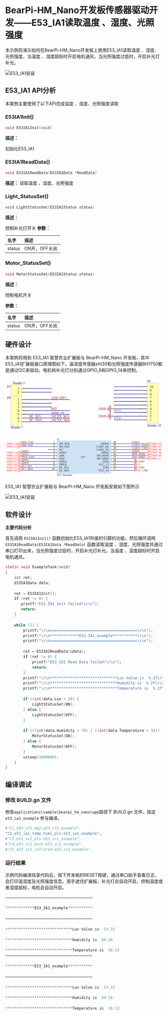 # BearPi-HM_Nano开发板传感器驱动开发——E53_IA1读取温度 、湿度、光照强度
本示例将演示如何在BearPi-HM_Nano开发板上使用E53_IA1读取温度 、湿度、光照强度，当温度 、湿度超标时开启电机通风，当光照强度过低时，开启补光灯补光。

![E53_IA1安装](../../docs/figures/C2_e53_ia1_temp_humi_pls/E53_IA1安装.png "E53_IA1安装")

## E53_IA1 API分析
本案例主要使用了以下API完成温度 、湿度、光照强度读取
### E53IA1Init()
```C
void E53IA1Init(void)
```
 **描述：**

初始化E53_IA1

### E53IA1ReadData()
```C
void E53IA1ReadData(E53IA1Data *ReadData)
```
 **描述：**
读取温度 、湿度、光照强度
### Light_StatusSet()
```C
void LightStatusSet(E53IA1Status status)
```
 **描述：**

控制补光灯开关
**参数：**

|名字|描述|
|:--|:------| 
| status | ON开，OFF关闭.  |

### Motor_StatusSet()
```C
void MotorStatusSet(E53IA1Status status)
```
 **描述：**

控制电机开关

**参数：**

|名字|描述|
|:--|:------| 
| status | ON开，OFF关闭.  |

## 硬件设计
本案例将用到 E53_IA1 智慧农业扩展板与 BearPi-HM_Nano 开发板，其中E53_IA1扩展板接口原理图如下，温湿度传感器sht30和光照强度传感器BH1750都是通过I2C来驱动，电机和补光灯分别通过GPIO_8和GPIO_14来控制。

![E53_IA1接口](../../docs/figures/C2_e53_ia1_temp_humi_pls/E53_IA1接口.png "E53_IA1接口")

![E53接口电路](../../docs/figures/C2_e53_ia1_temp_humi_pls/E53接口电路.png "E53接口电路")

E53_IA1 智慧农业扩展板与 BearPi-HM_Nano 开发板安装如下图所示

![E53_IA1安装](../../docs/figures/C2_e53_ia1_temp_humi_pls/E53_IA1安装.png "E53_IA1安装")

## 软件设计

**主要代码分析**


首先调用 `E53IA1Init()` 函数初始化E53_IA1所接的引脚的功能，然后循环调用 `E53IA1ReadData(E53IA1Data *ReadData)` 函数读取温度 、湿度、光照强度并通过串口打印出来，当光照强度过低时，开启补光灯补光，当温度 、湿度超标时开启电机通风。

```C
static void ExampleTask(void)
{
    int ret;
    E53IA1Data data;

    ret = E53IA1Init();
    if (ret != 0) {
       printf("E53_IA1 Init failed!\r\n");
       return;
    }

    while (1) {
        printf("\r\n=======================================\r\n");
        printf("\r\n*************E53_IA1_example***********\r\n");
        printf("\r\n=======================================\r\n");

        ret = E53IA1ReadData(&data);
        if (ret != 0) {
            printf("E53_IA1 Read Data failed!\r\n");
            return;
        }
        printf("\r\n******************************Lux Value is  %.2f\r\n", data.Lux);
        printf("\r\n******************************Humidity is  %.2f\r\n", data.Humidity);
        printf("\r\n******************************Temperature is  %.2f\r\n", data.Temperature);

        if ((int)data.Lux < 20) {
            LightStatusSet(ON);
        } else {
            LightStatusSet(OFF);
        }

        if (((int)data.Humidity > 70) | ((int)data.Temperature > 35)) {
            MotorStatusSet(ON);
        } else {
            MotorStatusSet(OFF);
        }
        usleep(1000000);
    }
}
```



## 编译调试

### 修改 BUILD.gn 文件
修改`applications\sample\bearpi_hm_nano\app`路径下 BUILD.gn 文件，指定 `e53_ia1_example` 参与编译。
```r
#"C1_e53_sf1_mq2:e53_sf1_example",
"C2_e53_ia1_temp_humi_pls:e53_ia1_example",
#"C3_e53_sc1_pls:e53_sc1_example",
#"C4_e53_sc2_axis:e53_sc2_example",
#"C5_e53_is1_infrared:e53_is1_example",
```

    


### 运行结果

示例代码编译烧录代码后，按下开发板的RESET按键，通过串口助手查看日志，会打印温湿度及光照强度信息。用手遮住扩展板，补光灯会自动开启，控制温度或者湿度超标，电机会自动开启。
```c
=======================================

*************E53_IA1_example***********

=======================================

******************************Lux Value is  53.33

******************************Humidity is  44.10

******************************Temperature is  28.13
=======================================

*************E53_IA1_example***********

=======================================

******************************Lux Value is  53.33

******************************Humidity is  44.10

******************************Temperature is  28.13
```

